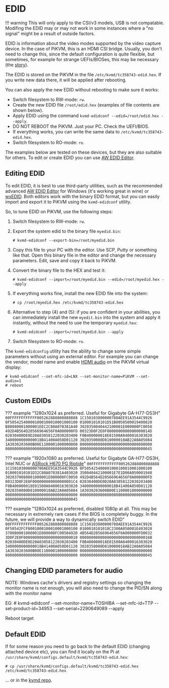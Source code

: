 # EDID

!!! warning
    This will only apply to the CSI/v3 models, USB is not compatable.
    Modifing the EDID may or may not work in some instances where a "no signal" might be a result of outside factors.


EDID is information about the video modes supported by the video capture device.
In the case of PiKVM, this is an HDMI CSI bridge. Usually, you don't need to change this, since the default configuration is quite flexible,
but sometimes, for example for strange UEFIs/BIOSes, this may be necessary (the [story](https://github.com/pikvm/pikvm/issues/78)).

The EDID is stored on the PiKVM in the file `/etc/kvmd/tc358743-edid.hex`. If you write new data there, it will be applied after rebooting.

You can also apply the new EDID without rebooting to make sure it works:

* Switch filesystem to RW-mode: `rw`.
* Create the new EDID file `/root/edid.hex` (examples of file contents are shown below).
* Apply EDID using the command `kvmd-edidconf --edid=/root/edid.hex --apply`.
* DO NOT REBOOT the PiKVM. Just your PC. Check the UEFI/BIOS.
* If everything works, you can write the same data to `/etc/kvmd/tc358743-edid.hex`.
* Switch filesystem to RO-mode: `ro`.

The examples below are tested on these devices, but they are also suitable for others. To edit or create EDID you can use [AW EDID Editor](https://www.analogway.com/emea/products/software-tools/aw-edid-editor).


## Editing EDID

To edit EDID, it is best to use third-party utilities, such as the recommended advanced
[AW EDID Editor](https://www.analogway.com/emea/products/software-tools/aw-edid-editor) for Windows (it's working great in wine)
or [wxEDID](https://sourceforge.net/projects/wxedid). Both editors work with the binary EDID format, but you can easily import and export it
to PiKVM using the `kvmd-edidconf` utility.

So, to tune EDID on PiKVM, use the following steps:

1. Switch filesystem to RW-mode: `rw`.

2. Export the system edid to the binary file `myedid.bin`:
   ```
   # kvmd-edidconf --export-bin=/root/myedid.bin
   ```

3. Copy this file to your PC with the editor. Use SCP, Putty or something like that. Open this binary file in the editor and change the necessary parameters. Edit, save and copy it back to PiKVM.

4. Convert the binary file to the HEX and test it:
   ```
   # kvmd-edidconf --import=/root/myedid.bin --edid=/root/myedid.hex --apply
   ```

5. If everything works fine, install the new EDID file into the system:
   ```
   # cp /root/myedid.hex /etc/kvmd/tc358743-edid.hex
   ```

6. Alternative to step (4) and (5): if you are confident in your abilities, you can immediately install the new `myedit.bin` into the system and apply it instantly, without the need to use the temporary `myedid.hex`:
   ```
   # kvmd-edidconf --import=/root/myedid.bin --apply
   ```

7. Switch filesystem to RO-mode: `ro`.

The `kvmd-edidconfig` utility has the ability to change some simple parameters without using an external editor. For example you can change the vendor, model name and enable [HDMI audio](audio.md) on the PiKVM virtual display:

```
# kvmd-edidconf --set-mfc-id=LNX --set-monitor-name=PiKVM --set-audio=1
# reboot
```


## Custom EDIDs

??? example "1280x1024 as preferred. Useful for Gigabyte GA-H77-DS3H"
    ```
    00FFFFFFFFFFFF005262888800888888
    1C150103800000780AEE91A3544C9926
    0F505425400001000100010001000100
    010001010101D51B0050500019400820
    B80080001000001EEC2C80A070381A40
    3020350040442100001E000000FC0050
    492D4B564D20566964656F0A000000FD
    00323D0F2E0F0000000000000000014D
    02030400DE0D20A03058122030203400
    F0B400000018E01500A0400016303020
    3400000000000018B41400A050D01120
    3020350080D810000018AB22A0A05084
    1A3030203600B00E1100001800000000
    00000000000000000000000000000000
    00000000000000000000000000000000
    00000000000000000000000000000045
    ```

??? example "1920x1080 as preferred. Useful for Gigabyte GA-H77-DS3H, Intel NUC or [ASRock H670 PG Riptide](https://github.com/pikvm/pikvm/issues/715)"
    ```
    00FFFFFFFFFFFF005262888800888888
    1C150103800000780AEE91A3544C9926
    0F505425400001000100010001000100
    010001010101D32C80A070381A403020
    350040442100001E7E1D00A050001940
    3020370080001000001E000000FC0050
    492D4B564D20566964656F0A000000FD
    00323D0F2E0F000000000000000001C4
    02030400DE0D20A03058122030203400
    F0B400000018E01500A0400016303020
    3400000000000018B41400A050D01120
    3020350080D810000018AB22A0A05084
    1A3030203600B00E1100001800000000
    00000000000000000000000000000000
    00000000000000000000000000000000
    00000000000000000000000000000045
    ```

??? example "1280x1024 as preferred, disabled 1080p at all. This may be necessary in extremely rare cases if the BIOS is completely buggy. In the future, we will provide a way to dynamically switch EDID"
    ```
    00FFFFFFFFFFFF005262888800888888
    1C150103800000780AEE91A3544C9926
    0F50542FCF0001000100010001000100
    0100010101018C2300A050001E403020
    370080001000001E000000FC0050492D
    4B564D20566964656F0A000000FD0032
    3D0F2E0F000000000000000000000010
    0000000000000000000000000000016B
    02030400DE0D20A03058122030203400
    F0B400000018E01500A0400016303020
    3400000000000018B41400A050D01120
    3020350080D810000018AB22A0A05084
    1A3030203600B00E1100001800000000
    00000000000000000000000000000000
    00000000000000000000000000000000
    00000000000000000000000000000045
    ```

## Changing EDID parameters for audio

NOTE: Windows cache's drivers and registry settings so changing the monitor name is not enough, you will also need to change the PID/SN along with the monitor name

EG: # kvmd-edidconf --set-monitor-name=TOSHIBA --set-mfc-id=TTP --set-product-id=34953 --set-serial=2290649089 --apply

Reboot target

## Default EDID

If for some reason you need to go back to the default EDID (changing attached device etc), you can find it locally on the Pi at `/usr/share/kvmd/configs.default/kvmd/tc358743-edid.hex`:

```
# cp /usr/share/kvmd/configs.default/kvmd/tc358743-edid.hex /etc/kvmd/tc358743-edid.hex
```

... or in the [kvmd repo](https://github.com/pikvm/kvmd/blob/master/configs/kvmd/tc358743-edid.hex).
